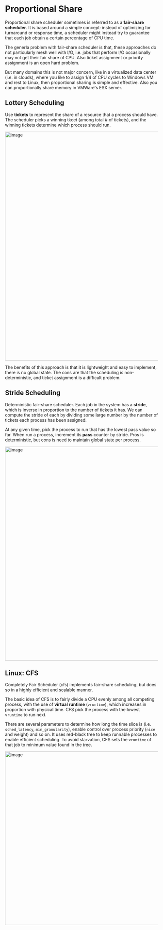 # Proportional Share 
Proportional share scheduler sometimes is referred to as a **fair-share scheduler**. It is based around a simple concept: instead of optimizing for turnaround or response time, a scheduler might instead try to guarantee that each job obtain a certain percentage of CPU time. 

The generla problem with fair-share scheduler is that, these approaches do not particularly mesh well with I/O, i.e. jobs that perform I/O occasionally may not get their fair share of CPU. Also ticket assignment or priority assignment is an open hard problem. 

But many domains this is not major concern, like in a virtualized data center (i.e. in clouds), where you like to assign 1/4 of CPU cycles to Windows VM and rest to Linux, then proportional sharing is simple and effective. Also you can proportionally share memory in VMWare's ESX server. 

## Lottery Scheduling 
Use **tickets** to represent the share of a resource that a process should have. The scheduler picks a winning tkcet (among total # of tickets), and the winning tickets determine which process should run. 

<img width="754" alt="image" src="https://github.com/lynnliu030/os-prelim/assets/39693493/b960c175-a126-4e8f-8072-80077c0cd164">

The benefits of this approach is that it is lightweight and easy to implement, there is no global state. The cons are that the scheduling is non-deterministic, and ticket assignment is a difficult problem. 

## Stride Scheduling 
Deterministic fair-share scheduler. Each job in the system has a **stride**, which is inverse in proportion to the number of tickets it has. We can compute the stride of each by dividing some large number by the number of tickets each process has been assigned. 

At any given time, pick the process to run that has the lowest pass value so far. When run a process, increment its **pass** counter by stride. Pros is deterministic, but cons is need to maintain global state per process. 

<img width="705" alt="image" src="https://github.com/lynnliu030/os-prelim/assets/39693493/9b622855-558e-430b-8215-d8ed800e5a1b">

## Linux: CFS
Completely Fair Scheduler (cfs) implements fair-share scheduling, but does so in a highly efficient and scalable manner. 

The basic idea of CFS is to fairly divide a CPU evenly among all competing process, with the use of **virtual runtime** (`vruntime`), which increases in proportion with physical time. CFS pick the process with the lowest `vruntime` to run next. 

There are several parameters to determine how long the time slice is (i.e. `sched_latency`, `min_granularity`), enable control over process priority (`nice` and weight) and so on. It uses red-black tree to keep runnable processes to enable efficient scheduling. To avoid starvation, CFS sets the `vruntime` of that job to minimum value found in the tree. 

<img width="572" alt="image" src="https://github.com/lynnliu030/os-prelim/assets/39693493/f3bfc6c5-edbb-471e-9655-6510ca68a4c7">
